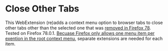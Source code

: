 # Close Other Tabs
This WebExtension (re)adds a context menu option to browser tabs to close other tabs other than the selected one that was [removed in Firefox 78](https://support.mozilla.org/en-US/kb/changes-tab-context-menu-firefox-78).
Tested on Firefox 78.0.1.
[Becuase Firefox only allows one menu item per exention in the root context menu](https://bugzilla.mozilla.org/show_bug.cgi?id=1294429), separate extensions are needed for each item.
